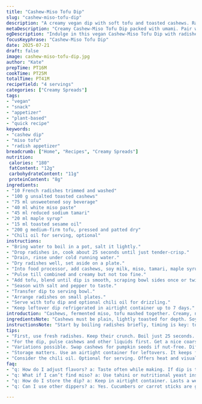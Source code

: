 ```yaml
---
title: "Cashew-Miso Tofu Dip"
slug: "cashew-miso-tofu-dip"
description: "A creamy vegan dip with soft tofu and toasted cashews. Radishes blanched briefly provide crisp dippers. Miso and tamari add umami, while maple syrup balances. Toasted sesame oil brings nuttiness. Chili oil drizzle optional. Ready in under 40 minutes. Store chilled for up to a week. Simple, plant-based, no dairy, no eggs."
metaDescription: "Creamy Cashew-Miso Tofu Dip packed with umami. Pair with fresh radishes. Vegan, simple, and ready in under 40 minutes."
ogDescription: "Indulge in this vegan Cashew-Miso Tofu Dip with radishes. Creamy, rich, and full of flavor. Perfect for snacks or gatherings."
focusKeyphrase: "Cashew-Miso Tofu Dip"
date: 2025-07-21
draft: false
image: cashew-miso-tofu-dip.jpg
author: "Kate"
prepTime: PT16M
cookTime: PT25M
totalTime: PT41M
recipeYield: "4 servings"
categories: ["Creamy Spreads"]
tags:
- "vegan"
- "snack"
- "appetizer"
- "plant-based"
- "quick recipe"
keywords:
- "cashew dip"
- "miso tofu"
- "radish appetizer"
breadcrumb: ["Home", "Recipes", "Creamy Spreads"]
nutrition: 
 calories: "180"
 fatContent: "12g"
 carbohydrateContent: "11g"
 proteinContent: "8g"
ingredients:
- "10 French radishes trimmed and washed"
- "100 g unsalted toasted cashews"
- "75 ml unsweetened soy beverage"
- "40 ml white miso paste"
- "45 ml reduced sodium tamari"
- "20 ml maple syrup"
- "15 ml toasted sesame oil"
- "200 g medium-firm tofu, pressed and patted dry"
- "Chili oil for serving, optional"
instructions:
- "Bring water to boil in a pot, salt it lightly."
- "Drop radishes in, cook about 25 seconds until just tender-crisp."
- "Drain, rinse under cold running water."
- "Dry radishes well, set aside on a plate."
- "Into food processor, add cashews, soy milk, miso, tamari, maple syrup, sesame oil."
- "Pulse till combined and creamy but not too fine."
- "Add tofu, blend until dip is smooth, scraping bowl sides once or twice."
- "Season with salt and pepper to taste."
- "Transfer dip to serving bowl."
- "Arrange radishes on small plates."
- "Serve with tofu dip and optional chili oil for drizzling."
- "Keep leftover dip refrigerated in airtight container up to 7 days."
introduction: "Cashews, fermented miso, tofu mashed together. Creamy, nutty, tart with a touch of sweet maple. Radishes? Quickly boiled, still snap. A dip to contrast spicy oil drizzles, cold bites to scoop thick paste. Takes under 45 minutes. Keep it chilled, it lasts a week. No dairy, no eggs, just plants packed in depth. Miso offers funk, tamari is salty silk. Sesame oil presses nuttiness in. Eat radishes cold or room temp, dip creamy. Ideal snack or starter for gatherings. Quick shred of time, low effort, max taste. Perfect for plant-eaters. All simple pantry staples but transformed."
ingredientsNote: "Cashews must be plain, lightly toasted for depth. Soy beverage replaces cream or milk, unsweetened keeps savory balance. Swap white miso for yellow or red but adjust sweetness. Tamari delivers gluten-free soy hit; regular low-sodium soy sauce works too. Maple syrup blends sweetness and rounds sharp miso. Toasted sesame oil indispensable, raw oil dulls flavor. Use medium-firm tofu pressed thoroughly or dip becomes watery. Radishes blanched just right, keep crisp texture. Chili oil optional; brings heat but is omitted for mild palettes."
instructionsNote: "Start by boiling radishes briefly, timing is key: too long, they turn soft. Shock in ice water if time permits, else rinse with cold tap to halt cooking. Dry completely to avoid watering down dip. Pulse cashews and liquids first, achieving coarse cream before tofu. Adding tofu after prevents over blending, keeps dip airy. Taste before salt – tamari and miso already salty. Adjust syrup last if too tart. Scrape food processor bowl often, ensuring no lumps hide. Chill once made to meld flavors or serve immediately for fresher notes. Chili oil drizzle adds kick just before eating, adding visual contrast."
tips:
- "First, use fresh radishes. Keep their crunch. Boil just 25 seconds. Shock them in ice water too if you got time. Rinse them to stop cooking. Dry completely to avoid watery dip. Right balance is key."
- "For the dip, pulse cashews and other liquids first. Get a nice coarse cream before adding tofu. Smooth but not over blended. Scraping the sides is important. Ensures no lumps in your dip. Mix well but be careful."
- "Variations possible. Swap cashews for pumpkin seeds if nut-free. Different flavors like smoked paprika or herbs can add interest. Taste often while mixing. Adjust the flavors as desired. Don’t forget salt and pepper to fine-tune."
- "Storage matters. Use an airtight container for leftovers. It keeps fresh for a week. Stir before using again. Flavors meld after chilling. Makes everything better actually. Serve with other crudités if desired."
- "Consider the chili oil. Optional for serving. Offers heat and visual appeal. Drizzle just before eating. Can change the whole bite. But if spice not your thing, skip it and enjoy the dip plain."
faq:
- "q: How do I adjust flavors? a: Taste often while making. If dip is too tart add more syrup. Too salty means less tamari next time. Balance with more soy if needed."
- "q: What if I can’t find miso? a: Use tahini or nutritional yeast instead for similar umami vibes. May change texture though. Regular soy sauce can work too. Not the same but helps."
- "q: How do I store the dip? a: Keep in airtight container. Lasts a week. Stir before using again. Know flavors deepen when chilled. But serve fresh for the best experience."
- "q: Can I use other dippers? a: Yes. Cucumbers or carrot sticks are great. Even pita chips work well. Experiment with different textures. Just make sure to keep them crisp."

---
```

